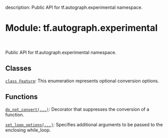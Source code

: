 description: Public API for tf.autograph.experimental namespace.

<div itemscope itemtype="http://developers.google.com/ReferenceObject">
<meta itemprop="name" content="tf.autograph.experimental" />
<meta itemprop="path" content="Stable" />
</div>

# Module: tf.autograph.experimental

<!-- Insert buttons and diff -->

<table class="tfo-notebook-buttons tfo-api nocontent" align="left">

</table>



Public API for tf.autograph.experimental namespace.



## Classes

[`class Feature`](../../tf/autograph/experimental/Feature.md): This enumeration represents optional conversion options.

## Functions

[`do_not_convert(...)`](../../tf/autograph/experimental/do_not_convert.md): Decorator that suppresses the conversion of a function.

[`set_loop_options(...)`](../../tf/autograph/experimental/set_loop_options.md): Specifies additional arguments to be passed to the enclosing while_loop.


